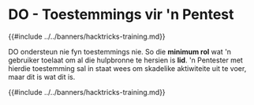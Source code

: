 # DO - Toestemmings vir 'n Pentest

{{#include ../../banners/hacktricks-training.md}}

DO ondersteun nie fyn toestemmings nie. So die **minimum rol** wat 'n gebruiker toelaat om al die hulpbronne te hersien is **lid**. 'n Pentester met hierdie toestemming sal in staat wees om skadelike aktiwiteite uit te voer, maar dit is wat dit is.

{{#include ../../banners/hacktricks-training.md}}
